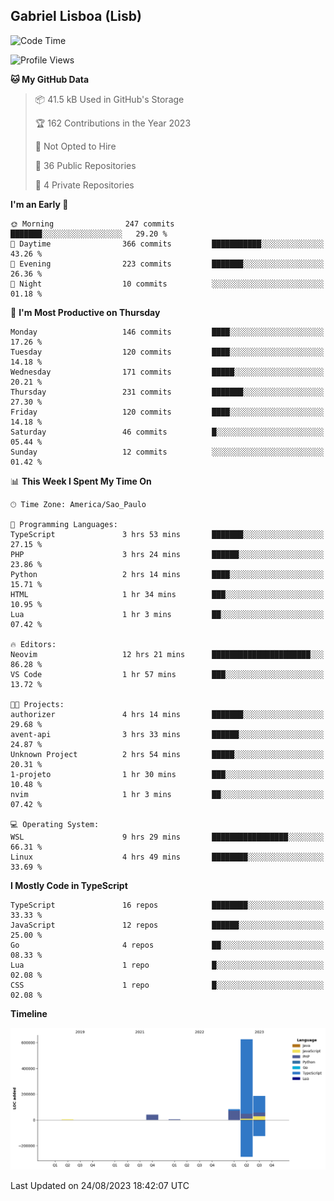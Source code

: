 ## Gabriel Lisboa (Lisb)

<!--START_SECTION:waka-->
![Code Time](http://img.shields.io/badge/Code%20Time-146%20hrs%2021%20mins-blue)

![Profile Views](http://img.shields.io/badge/Profile%20Views-7-blue)

**🐱 My GitHub Data** 

> 📦 41.5 kB Used in GitHub's Storage 
 > 
> 🏆 162 Contributions in the Year 2023
 > 
> 🚫 Not Opted to Hire
 > 
> 📜 36 Public Repositories 
 > 
> 🔑 4 Private Repositories 
 > 
**I'm an Early 🐤** 

```text
🌞 Morning                247 commits         ███████░░░░░░░░░░░░░░░░░░   29.20 % 
🌆 Daytime                366 commits         ███████████░░░░░░░░░░░░░░   43.26 % 
🌃 Evening                223 commits         ███████░░░░░░░░░░░░░░░░░░   26.36 % 
🌙 Night                  10 commits          ░░░░░░░░░░░░░░░░░░░░░░░░░   01.18 % 
```
📅 **I'm Most Productive on Thursday** 

```text
Monday                   146 commits         ████░░░░░░░░░░░░░░░░░░░░░   17.26 % 
Tuesday                  120 commits         ████░░░░░░░░░░░░░░░░░░░░░   14.18 % 
Wednesday                171 commits         █████░░░░░░░░░░░░░░░░░░░░   20.21 % 
Thursday                 231 commits         ███████░░░░░░░░░░░░░░░░░░   27.30 % 
Friday                   120 commits         ████░░░░░░░░░░░░░░░░░░░░░   14.18 % 
Saturday                 46 commits          █░░░░░░░░░░░░░░░░░░░░░░░░   05.44 % 
Sunday                   12 commits          ░░░░░░░░░░░░░░░░░░░░░░░░░   01.42 % 
```


📊 **This Week I Spent My Time On** 

```text
🕑︎ Time Zone: America/Sao_Paulo

💬 Programming Languages: 
TypeScript               3 hrs 53 mins       ███████░░░░░░░░░░░░░░░░░░   27.15 % 
PHP                      3 hrs 24 mins       ██████░░░░░░░░░░░░░░░░░░░   23.86 % 
Python                   2 hrs 14 mins       ████░░░░░░░░░░░░░░░░░░░░░   15.71 % 
HTML                     1 hr 34 mins        ███░░░░░░░░░░░░░░░░░░░░░░   10.95 % 
Lua                      1 hr 3 mins         ██░░░░░░░░░░░░░░░░░░░░░░░   07.42 % 

🔥 Editors: 
Neovim                   12 hrs 21 mins      ██████████████████████░░░   86.28 % 
VS Code                  1 hr 57 mins        ███░░░░░░░░░░░░░░░░░░░░░░   13.72 % 

🐱‍💻 Projects: 
authorizer               4 hrs 14 mins       ███████░░░░░░░░░░░░░░░░░░   29.68 % 
avent-api                3 hrs 33 mins       ██████░░░░░░░░░░░░░░░░░░░   24.87 % 
Unknown Project          2 hrs 54 mins       █████░░░░░░░░░░░░░░░░░░░░   20.31 % 
1-projeto                1 hr 30 mins        ███░░░░░░░░░░░░░░░░░░░░░░   10.48 % 
nvim                     1 hr 3 mins         ██░░░░░░░░░░░░░░░░░░░░░░░   07.42 % 

💻 Operating System: 
WSL                      9 hrs 29 mins       █████████████████░░░░░░░░   66.31 % 
Linux                    4 hrs 49 mins       ████████░░░░░░░░░░░░░░░░░   33.69 % 
```

**I Mostly Code in TypeScript** 

```text
TypeScript               16 repos            ████████░░░░░░░░░░░░░░░░░   33.33 % 
JavaScript               12 repos            ██████░░░░░░░░░░░░░░░░░░░   25.00 % 
Go                       4 repos             ██░░░░░░░░░░░░░░░░░░░░░░░   08.33 % 
Lua                      1 repo              █░░░░░░░░░░░░░░░░░░░░░░░░   02.08 % 
CSS                      1 repo              █░░░░░░░░░░░░░░░░░░░░░░░░   02.08 % 
```



**Timeline**

![Lines of Code chart](https://raw.githubusercontent.com/tenlisboa/tenlisboa/main/assets/bar_graph.png)


 Last Updated on 24/08/2023 18:42:07 UTC
<!--END_SECTION:waka-->
